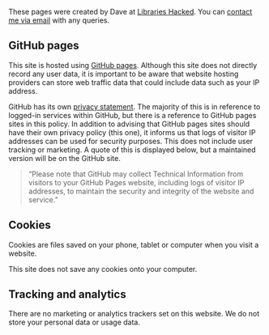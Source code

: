 These pages were created by Dave at [Libraries Hacked](https://www.librarieshacked.org). You can [contact me via email](mailto:info@librarieshacked.org) with any queries.

## GitHub pages

This site is hosted using [GitHub pages](https://pages.github.com/). Although this site does not directly record any user data, it is important to be aware that website hosting providers can store web traffic data that could include data such as your IP address.

GitHub has its own [privacy statement](https://help.github.com/en/github/site-policy/github-privacy-statement). The majority of this is in reference to logged-in services within GitHub, but there is a reference to GitHub pages sites in this policy. In addition to advising that GitHub pages sites should have their own privacy policy (this one), it informs us that logs of visitor IP addresses can be used for security purposes. This does not include user tracking or marketing. A quote of this is displayed below, but a maintained version will be on the GitHub site.

> “Please note that GitHub may collect Technical Information from visitors to your GitHub Pages website, including logs of visitor IP addresses, to maintain the security and integrity of the website and service.”

## Cookies

Cookies are files saved on your phone, tablet or computer when you visit a website.

This site does not save any cookies onto your computer.

## Tracking and analytics

There are no marketing or analytics trackers set on this website. We do not store your personal data or usage data.
